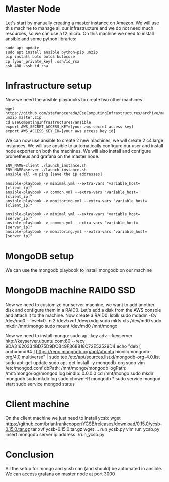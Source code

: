 # Master Node
Let's start by manually creating a master instance on Amazon.
We will use this machine to manage all our infrastructure and we do not need much resources, so we can use a t2.micro.
On this machine we need to install ansible and some python libraries:
```
sudo apt update
sudo apt install ansible python-pip unzip
pip install boto boto3 botocore
cp [your_private_key] .ssh/id_rsa
ssh 400 .ssh_id_rsa
```

# Infrastructure setup
Now we need the ansible playbooks to create two other machines
```
wget https://github.com/stefanocereda/EseComputingInfrastructures/archive/master.zip
unzip master.zip
cd EseComputingInfrastructures/ansible
export AWS_SECRET_ACCESS_KEY=[your aws secret access key]
export AWS_ACCESS_KEY_ID=[your aws access key id]
```

We can now use ansible to create 2 new machines, we will create 2 c4.large instances.
We will use ansible to automatically configure our user and install node exporter on both the machines. We will also install and configure prometheus and grafana on the master node.
```
ENV_NAME=client ./launch_instance.sh
ENV_NAME=server ./launch_instance.sh
ansible all -m ping [save the ip addresses]

ansible-playbook -v minimal.yml --extra-vars "variable_host=[client_ip]"
ansible-playbook -v common.yml --extra-vars "variable_host=[client_ip]"
ansible-playbook -v monitoring.yml --extra-vars "variable_host=[client_ip]"

ansible-playbook -v minimal.yml --extra-vars "variable_host=[server_ip]"
ansible-playbook -v common.yml --extra-vars "variable_host=[server_ip]"
ansible-playbook -v monitoring.yml --extra-vars "variable_host=[server_ip]"
```

# MongoDB setup
We can use the mongodb playbook to install mongodb on our machine

# MongoDB machine RAID0 SSD
Now we need to customize our server machine, we want to add another disk and configure them in a RAID0.
Let's add a disk from the AWS console and attach it to the machine.
Now create a RAID0:
lsblk
sudo mdadm -Cv /dev/md0 --level=0 -n 2 /dev/xvdf /dev/xvdg
sudo mkfs.xfs /dev/md0
sudo mkdir /mnt/mongo
sudo mount /dev/md0 /mnt/mongo

Now we need to install mongo:
sudo apt-key adv --keyserver hkp://keyserver.ubuntu.com:80 --recv 9DA31620334BD75D9DCB49F368818C72E52529D4
echo "deb [ arch=amd64 ] https://repo.mongodb.org/apt/ubuntu bionic/mongodb-org/4.0 multiverse" | sudo tee /etc/apt/sources.list.d/mongodb-org-4.0.list
sudo apt-get update
sudo apt-get install -y mongodb-org
sudo vim /etc/mongod.conf
	dbPath: /mnt/mongo/mongodb
	logPath: /mnt/mongo/log/mongod.log
	bindIp: 0.0.0.0
cd /mnt/mongo
sudo mkdir mongodb
sudo mkdir log
sudo chown -R mongodb *
sudo service mongod start
sudo service mongod status

# Client machine
On the client machine we just need to install ycsb:
wget https://github.com/brianfrankcooper/YCSB/releases/download/0.15.0/ycsb-0.15.0.tar.gz
tar xvf ycsb-0.15.0.tar.gz
wget ... run_ycsb.py
vim run_ycsb.py
	insert mongodb server ip address
./run_ycsb.py


# Conclusion
All the setup for mongo and ycsb can (and should) be automated in ansible.
We can access grafana on master node at port 3000

